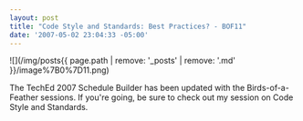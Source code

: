 ```yaml
---
layout: post
title: "Code Style and Standards: Best Practices? - BOF11"
date: '2007-05-02 23:04:33 -05:00'
---
```


![](/img/posts{{ page.path | remove: '_posts' | remove: '.md' }}/image%7B0%7D11.png)

The TechEd 2007 Schedule Builder has been updated with the Birds-of-a-Feather sessions. If you're going, be sure to check out my session on Code Style and Standards.
